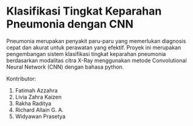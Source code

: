 # Klasifikasi Tingkat Keparahan Pneumonia dengan CNN
Pneumonia merupakan penyakit paru-paru yang memerlukan
diagnosis cepat dan akurat untuk perawatan yang efektif.
Proyek ini merupakan pengembangan sistem klasifikasi tingkat keparahan pneumonia berdasarkan modalitas citra X-Ray menggunakan metode Convolutional Neural Network (CNN) dengan bahasa python.

Kontributor:
1. Fatimah Azzahra
2. Livia Zahra Kaizen
3. Rakha Raditya
4. Richard Allain G. A.
5. Widyawan Prasetya
